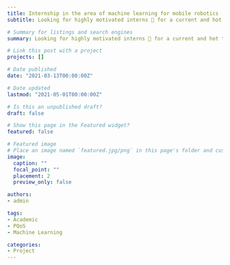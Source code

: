 ```yaml
---
title: Internship in the area of machine learning for mobile robotics
subtitle: Looking for highly motivated interns 👋 for a current and hot topic in the area of mobile communication beyond 5G 

# Summary for listings and search engines
summary: Looking for highly motivated interns 👋 for a current and hot topic in the area of mobile communication beyond 5G

# Link this post with a project
projects: []

# Date published
date: "2021-03-13T00:00:00Z"

# Date updated
lastmod: "2021-05-01T00:00:00Z"

# Is this an unpublished draft?
draft: false

# Show this page in the Featured widget?
featured: false

# Featured image
# Place an image named `featured.jpg/png` in this page's folder and customize its options here.
image:
  caption: ""
  focal_point: ""
  placement: 2
  preview_only: false

authors:
- admin

tags:
- Academic
- PQoS
- Machine Learning

categories:
- Project
---
```

